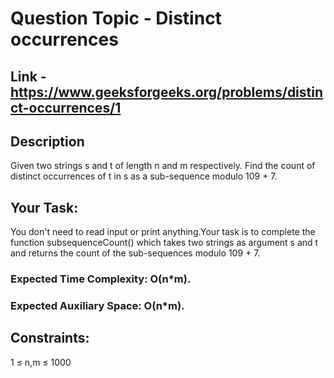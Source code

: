 # Question Topic - Distinct occurrences



## Link - https://www.geeksforgeeks.org/problems/distinct-occurrences/1


## Description

Given two strings s and t of length n and m respectively. Find the count of distinct occurrences of t in s as a sub-sequence modulo 109 + 7.

## Your Task:

You don't need to read input or print anything.Your task is to complete the function subsequenceCount() which takes two strings as argument s and t and returns the count of the sub-sequences modulo 109 + 7.

### Expected Time Complexity: O(n*m).

### Expected Auxiliary Space: O(n*m).

## Constraints:

1 ≤ n,m ≤ 1000
